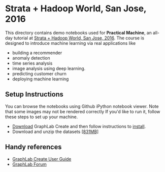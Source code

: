 # Strata + Hadoop World, San Jose, 2016

This directory contains demo notebooks used for **Practical Machine**, an all-day tutorial 
at [Strata + Hadoop World, San Jose, 2016](http://conferences.oreilly.com/strata/hadoop-big-data-ca/public/schedule/detail/47056).
The course is designed to introduce machine learning via real applications like 
- building a recommender
- anomaly detection
- time series analysis
- image analysis using deep learning. 
- predicting customer churn
- deploying machine learning 

## Setup Instructions

You can browse the notebooks using Github iPython notebook viewer. Note that
some images may not be rendered correctly If you'd like to run it, follow these
steps to set up your machine.

- [Download](https://dato.com/download/) GraphLab Create and then follow instructions to [install](https://dato.com/download/install.html).
- Download and unzip the datasets [[831MB]](http://static.dato.com/ml101_datasets_stratasj_2016.zip)

## Handy references

- [GraphLab Create User Guide](http://dato.com/learn/userguide)
- [GraphLab Forum](http://forum.dato.com/categories/graphlab-create)
